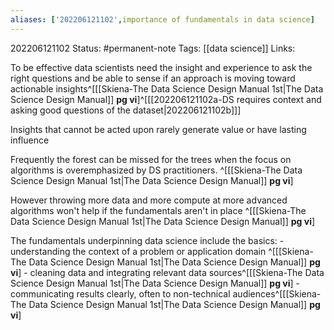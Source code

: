 ```yaml
---
aliases: ['202206121102',importance of fundamentals in data science]
---
```

202206121102
Status: #permanent-note 
Tags: [[data science]]
Links:

To be effective data scientists need the insight and experience to ask the right questions and be able to sense if an approach is moving toward actionable insights^[[[Skiena-The Data Science  Design Manual 1st|The Data Science Design Manual]] **pg vi**]^[[[202206121102a-DS requires context and asking good questions of the dataset|202206121102b]]]

Insights that cannot be acted upon rarely generate value or have lasting influence

Frequently the forest can be missed for the trees when the focus on algorithms is overemphasized by DS practitioners. ^[[[Skiena-The Data Science  Design Manual 1st|The Data Science Design Manual]] **pg vi**]

However throwing more data and more compute at more advanced algorithms won't help if the fundamentals aren't in place ^[[[Skiena-The Data Science  Design Manual 1st|The Data Science Design Manual]] **pg vi**]

The fundamentals underpinning data science include the basics:
	- understanding the context of a problem or application domain ^[[[Skiena-The Data Science  Design Manual 1st|The Data Science Design Manual]] **pg vi**]
	- cleaning data and integrating relevant data sources^[[[Skiena-The Data Science  Design Manual 1st|The Data Science Design Manual]] **pg vi**]
	- communicating results clearly, often to non-technical audiences^[[[Skiena-The Data Science  Design Manual 1st|The Data Science Design Manual]] **pg vi**]
